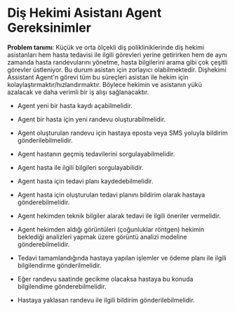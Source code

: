 # Diş Hekimi Asistanı Agent Gereksinimler

**Problem tanımı**: Küçük ve orta ölçekli diş polikliniklerinde diş hekimi asistanları hem hasta tedavisi ile ilgili görevleri yerine getirirken hem de aynı zamanda hasta randevularını yönetme, hasta bilgilerini arama gibi çok çeşitli görevler üstleniyor. Bu durum asistan için zorlayıcı olabilmektedir. Dişhekimi Assistant Agent'n görevi tüm bu süreçleri asistan ile hekim için kolaylaştırmaktır/hızlandırmaktır. Böylece hekimin ve asistanın yükü azalacak ve daha verimli bir iş alışı sağlanacaktır.

- Agent yeni bir hasta kaydı açabilmelidir.

- Agent bir hasta için yeni randevu oluşturabilmelidir.

- Agent oluşturulan randevu için hastaya eposta veya SMS yoluyla bildirim gönderilebilmelidir.

- Agent hastanın geçmiş tedavilerini sorgulayabilmelidir.

- Agent hasta ile ilgili bilgileri sorgulayabilidir.

- Agent hasta için tedavi planı kaydedebilmelidir.

- Agent hasta için oluşturulan tedavi planını bildirim olarak hastaya gönderebilmelidir.

- Agent hekimden teknik bilgiler alarak tedavi ile ilgili öneriler vermelidir.

- Agent hekimden aldığı görüntüleri (çoğunluklar röntgen) hekimin beklediği analizleri yapmak üzere görüntü analizi modeline gönderebilmelidir.

- Tedavi tamamlandığında hastaya yapılan işlemler ve ödeme planı ile ilgili bilgilendirme gönderilmelidir.

- Eğer randevu saatinde gecikme olacaksa hastaya bu konuda bilgilendime gönderebilmelidir.

- Hastaya yaklasan randevu ile ilgili bildirim gönderilebilmelidir.